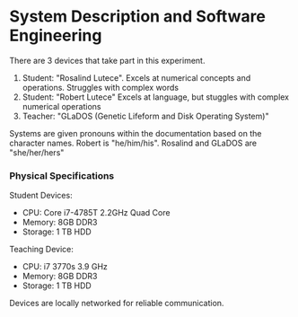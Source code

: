 # System Description and Software Engineering

There are 3 devices that take part in this experiment. 

1. Student: "Rosalind Lutece". Excels at numerical concepts and operations. Struggles with complex words
2. Student: "Robert Lutece" Excels at language, but stuggles with complex numerical operations
3. Teacher: "GLaDOS \(Genetic Lifeform and Disk Operating System\)"

Systems are given pronouns within the documentation based on the character names. Robert is "he/him/his". Rosalind and GLaDOS are "she/her/hers"

### Physical Specifications

Student Devices: 

* CPU: Core i7-4785T 2.2GHz Quad Core
* Memory: 8GB DDR3
* Storage: 1 TB HDD

Teaching Device:

* CPU: i7 3770s 3.9 GHz
* Memory: 8GB DDR3
* Storage: 1 TB HDD

Devices are locally networked for reliable communication.

